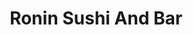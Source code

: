 ---
layout: place
title: Ronin Sushi And Bar
permalink: /alabama/alexander-city/ronin-sushi-and-bar.html
stateAbbr: AL
stateName: Alabama
cityName: Alexander City
seo:
  type: restaurant
  links: https://www.roninsushibarac.com/
place_id: ChIJ2UX6rAwNjIgRozqWpJmBx2Y
photos:
  - name: >-
      places/ChIJ2UX6rAwNjIgRozqWpJmBx2Y/photos/AeeoHcIzjyJcQjunssB8i8MzM2ZlTVdvjFll4M0u_naVVsbCyhxcc1zWDV2rt1tcYScc0U1CMPhNY5W2miHJ0MXg8Z8AbmaBBo8nFonLYmjVTRW6VVaBZnqacjQidyQzoniiPGdjvcRnCZTaB6qep2e5IfOmF7nAJXXHdhxX4vuQgMmJDhXzwjwV7YrSukuLX-6Ise4Vwnh8C6QQjiJWmeVsU9AHctaPmsOO73k4aTgRi9V4NCWrMRMVOn0kY8MJDKxXHtvNx5u02RPo72b77S7nhEOg75IgeAczqiagbPIUTwjsBuebT-BdXqt4V6wgINwZ9TbRx9B8oF0muOUpwvaH0TZ1drNTvQdZWmjxOWKL_CR9O7oV26pP1eTyp_yzVBBdiMcOxlU3hOec68Pe4L3PeEggeeJqGWpWOrkBOSw4O12CGA
    widthPx: 2618
    heightPx: 2062
    authorAttributions:
      - displayName: JuOuttaHTown
        uri: https://maps.google.com/maps/contrib/109267973978158655659
        photoUri: >-
          https://lh3.googleusercontent.com/a-/ALV-UjWj9YxRKk3Xe7x37KIP_j4pwsQccurxe2SjaoAR9Pf3BSvllhOYvQ=s100-p-k-no-mo
    flagContentUri: >-
      https://www.google.com/local/imagery/report/?cb_client=maps_api_places.places_api&image_key=!1e10!2sCIHM0ogKEICAgIDDttTDLQ&hl=en-US
    googleMapsUri: >-
      https://www.google.com/maps/place//data=!3m4!1e2!3m2!1sCIHM0ogKEICAgIDDttTDLQ!2e10!4m2!3m1!1s0x888c0d0cacfa45d9:0x66c78199a4963aa3
  - name: >-
      places/ChIJ2UX6rAwNjIgRozqWpJmBx2Y/photos/AeeoHcKrpyOGzJngy_b-ASZ1uSM4yWn3G5gy6vFIyQCvWyuXHW0wXD2pBDNG1r5Cghuilp92km-J8VGkaqqG9pznXCcDroOh2dpjploV9uKVH8o6WMx22nPT58D03hBO82Mq3DByVpdlSEp-GBHeliOWV_0NJtMy6DbaAaVSqsOpEy-7JLqkg3StkuWoMsOqoH3xGvU6Tc_mxmD31ikp9TD2DC2WPeXp4NFoAlhu__svFuI029_ga04FHFsRBsONAoZJy9T4IVC6U0CWMYHt6ZfYGHT9YuUeYtdZVBCn1aSxTkf7XIGzAdF6uj7DI0d3GMZo9zw4L5kSV4Id0WIsE1zbeqfg8stBJtUg0-J6T5iLsgdh0msxN_0uZhP7zpuW_wTMpB55AO2g4dG_sbh-fLGTpaEObucTOaRB5IgRY3IlCZokbQ
    widthPx: 4032
    heightPx: 3024
    authorAttributions:
      - displayName: Timberline Glamping Lake Martin
        uri: https://maps.google.com/maps/contrib/116634529261580842029
        photoUri: >-
          https://lh3.googleusercontent.com/a-/ALV-UjXSay1ZWK0RSBxcZ_Fnjpz_HvuM_1H26ZxstSSHKKDsA2XACMc=s100-p-k-no-mo
    flagContentUri: >-
      https://www.google.com/local/imagery/report/?cb_client=maps_api_places.places_api&image_key=!1e10!2sCIHM0ogKEICAgICrw5DQaw&hl=en-US
    googleMapsUri: >-
      https://www.google.com/maps/place//data=!3m4!1e2!3m2!1sCIHM0ogKEICAgICrw5DQaw!2e10!4m2!3m1!1s0x888c0d0cacfa45d9:0x66c78199a4963aa3
  - name: >-
      places/ChIJ2UX6rAwNjIgRozqWpJmBx2Y/photos/AeeoHcIt7PrvHesojCoSaaL6khkNy-R4CgxpWaGtFwS7DjWdMURU08ipVxNC5gsfdcAGNxhUs9wG0FZ1jWT0mZ5ZSIoi5UFrvRGXpHh7EJNqZQtEoCTjzCYNq0A6pw5cEAXjh-UgCYV34vPeGG25Un81tfVJ1-mxRePwauCUNv0Lq805UJPelnCzQ2n6Nn0Fkx7XIpVFGG7Hms61tLNjY4ARCAJLLSjXzPDMek8inE_Zd4ky7q6Ml8und1KxaoZXD1NZgAMIDWkivgccCV9qio_OJwXoOsY8IzeLIXRNp2c99lO80QQAvb2H30PNueKA5JTjOFrG59Gu9NyP1v-z7dc8deIBZwvrXHOm1rvIUpklv3JdzrcIFVGbrW99ECXuQgL_Pivo9PycN7FIngHWZyyj6YxTTwPz2Ds09vElVlQ-Cs7G7X0j
    widthPx: 3000
    heightPx: 4000
    authorAttributions:
      - displayName: La'Shawn Peterson
        uri: https://maps.google.com/maps/contrib/103599724112098332093
        photoUri: >-
          https://lh3.googleusercontent.com/a/ACg8ocK8YRWSgcTKpVsSAis6yDgHgHp8mIAeKq9tPapYEtP-xbnQQg=s100-p-k-no-mo
    flagContentUri: >-
      https://www.google.com/local/imagery/report/?cb_client=maps_api_places.places_api&image_key=!1e10!2sCIHM0ogKEICAgICZ0aXIxgE&hl=en-US
    googleMapsUri: >-
      https://www.google.com/maps/place//data=!3m4!1e2!3m2!1sCIHM0ogKEICAgICZ0aXIxgE!2e10!4m2!3m1!1s0x888c0d0cacfa45d9:0x66c78199a4963aa3
  - name: >-
      places/ChIJ2UX6rAwNjIgRozqWpJmBx2Y/photos/AeeoHcJtwnf5fLqMIqieH4sUjHy9F4fwU_kGC7iYd8h9rXeDSPlGSzR9S5n9FREOK62KbOyVoTYKUIVuMZGY4fUHvbJ8Mt5Sf9bN0pAPCguUcNlNmtdp7Bv7esb90PmlB6y9HDtUFX5CO6z_551PqhU5nzPYFXqxofbSmsD99WbDr0ysvkgo_6zdWPmBhFK1B1ZK0OnV6-iHSvjidpVTx8hvUQteDkBt0dwEFnkBWFdq3oWvNU7hqaA1WCFAnbBQtOZWLgGMIb1vR6S_YRcDYVGETiZSwXdm3WWE5tpJonScNB7_1ND-mCbbiNrhARY5cDAWkZ9b1NZR0-2nR8IRzFnEPdt5SK92kglXN_hkDnNlkV1h2P0iC_9t-5s0OP-b_U5Z03xDd_Z7EsILQ-y9ev0DaPvpLzpXj5baF_Xv4vx_IqyLLYtn
    widthPx: 4032
    heightPx: 3024
    authorAttributions:
      - displayName: DJ Jones
        uri: https://maps.google.com/maps/contrib/110843608754001800670
        photoUri: >-
          https://lh3.googleusercontent.com/a/ACg8ocJfbGKyohiuclly6pnt16Uj0ZSaZxjczES1evKxwwDitBDDcA=s100-p-k-no-mo
    flagContentUri: >-
      https://www.google.com/local/imagery/report/?cb_client=maps_api_places.places_api&image_key=!1e10!2sCIHM0ogKEICAgICb-uOnsgE&hl=en-US
    googleMapsUri: >-
      https://www.google.com/maps/place//data=!3m4!1e2!3m2!1sCIHM0ogKEICAgICb-uOnsgE!2e10!4m2!3m1!1s0x888c0d0cacfa45d9:0x66c78199a4963aa3
  - name: >-
      places/ChIJ2UX6rAwNjIgRozqWpJmBx2Y/photos/AeeoHcL272M-OZrX8ClZXT6cRRtbB5Kxj0WseURF19iT7kqujZ0nhkT07dcEvf6yXt0F8bPRJKjKpoUl2x9wE0mx0KWHBN3DMDpvFzGL6vIWkr6dEWYMvDdEW8e5TVldDpIlNnGMHeCGMpfHCVUTIhPPIyY_n-m3RPukb1KHc8_uTBVRq_JskANxk48L2mcft_JaFwZtIozJEEHNRSAJLSGVzeHR4yBaUTUfPTlsGcdYcfzydm2sEAoy2qMg5b4HBo83-aiz1R-demEFFOhdtGZ_R5gGZ5V2GtkuNuqDmU6ztZQFROiG3jlpQGcinLNy9r1DmXemAlbLchYVVz1mQkOB0CW090UtZINs6wBpb9zeXMsuLBTLa9mCmE82G-e0VUMQH4WjcpvVkJ1mSzLr_BkrxsQFD6MArd4rhqPEeYT9SroP8w
    widthPx: 4032
    heightPx: 3024
    authorAttributions:
      - displayName: DJ Jones
        uri: https://maps.google.com/maps/contrib/110843608754001800670
        photoUri: >-
          https://lh3.googleusercontent.com/a/ACg8ocJfbGKyohiuclly6pnt16Uj0ZSaZxjczES1evKxwwDitBDDcA=s100-p-k-no-mo
    flagContentUri: >-
      https://www.google.com/local/imagery/report/?cb_client=maps_api_places.places_api&image_key=!1e10!2sCIHM0ogKEICAgICb-uOnMg&hl=en-US
    googleMapsUri: >-
      https://www.google.com/maps/place//data=!3m4!1e2!3m2!1sCIHM0ogKEICAgICb-uOnMg!2e10!4m2!3m1!1s0x888c0d0cacfa45d9:0x66c78199a4963aa3
  - name: >-
      places/ChIJ2UX6rAwNjIgRozqWpJmBx2Y/photos/AeeoHcJle8UpDT5mWmgVyMTd5P1bZE96PKr3e-zBFJLcsC-pt0Z9kFw69R2ppleJi1aItgSd6Y81pf93COr5vOPIjyJeMTxumnkQOVEL9YuTlzx9lGApG0EMZvYX92OiZItHQOIPcNudutS_pHVU9s2WfKJzoveZ_5DWHuX_jK_cJjs0ZErEJopu5SsiyPhUGhpKOGtlMGlfv0N0Kx6RoDFCnhWaOBlhy5RifRUsOCIhkY9hOXBv9-dRFihAwnH32X0Su-CZ5-AzJxMz81DBabcSyS9NDZcWKlHKW0h0Gou6GpgE4buf4CZA_fKNGDj5tD8GR9N16fFXNBemJjMZJWirFrACgEHQ82_B9QrjyzhcSLpshlWfd8e2NN-mp92luEljJseqdHiOvF-K6mPEXD-G1DAcKidZGMtO4IHJGG3TJZSIcHhJ
    widthPx: 3024
    heightPx: 4032
    authorAttributions:
      - displayName: Chassidy Casey
        uri: https://maps.google.com/maps/contrib/117836133680934183728
        photoUri: >-
          https://lh3.googleusercontent.com/a-/ALV-UjVHcbnB9oQxl38Lc87XAfaWs6Aj7jJQleM41lMf_H4NSxGByu49rw=s100-p-k-no-mo
    flagContentUri: >-
      https://www.google.com/local/imagery/report/?cb_client=maps_api_places.places_api&image_key=!1e10!2sCIHM0ogKEICAgICluv2n_AE&hl=en-US
    googleMapsUri: >-
      https://www.google.com/maps/place//data=!3m4!1e2!3m2!1sCIHM0ogKEICAgICluv2n_AE!2e10!4m2!3m1!1s0x888c0d0cacfa45d9:0x66c78199a4963aa3
  - name: >-
      places/ChIJ2UX6rAwNjIgRozqWpJmBx2Y/photos/AeeoHcIra30L60rqx_uqcYVCxZN_EHBrvtWvkeDSwQwAizQHeUg_U2s9UxWM4nzG4Ig6syntHqZcAYcOJKk2ep81C1ZegrHeHxTclipZfD-gOXlAxEb2znXLUuxbm4iQZrTvzeUAVKKjew0x1QX_f5z4OnqFBi69L0agrdskPnkCMSkj3AKoq9KObdgZHGZU_pllL-NEgGOHXeOjBPN_unBQhhC0RiIWEDeuIOJVCPk3pjobh0zh9Ow_Z2BOASuZeWLlY66hVy0pxmSt1ZU4nOfNxrYetG1pfokoMOXvDZhdr1tqcdaYxZxdWO2trF-7_oHfAVNQ05NcKs19tX3z065pLCmJcEfdcjeMn5DU6Jav1J1OxCoGb71Qvtt5Dk1oa9m60gemgTX2g4WUmLFJgRP7QgWRLMF6WYic7VJEZ-dfvYl2RA
    widthPx: 3000
    heightPx: 4000
    authorAttributions:
      - displayName: La'Shawn Peterson
        uri: https://maps.google.com/maps/contrib/103599724112098332093
        photoUri: >-
          https://lh3.googleusercontent.com/a/ACg8ocK8YRWSgcTKpVsSAis6yDgHgHp8mIAeKq9tPapYEtP-xbnQQg=s100-p-k-no-mo
    flagContentUri: >-
      https://www.google.com/local/imagery/report/?cb_client=maps_api_places.places_api&image_key=!1e10!2sCIHM0ogKEICAgICZ0aXUAg&hl=en-US
    googleMapsUri: >-
      https://www.google.com/maps/place//data=!3m4!1e2!3m2!1sCIHM0ogKEICAgICZ0aXUAg!2e10!4m2!3m1!1s0x888c0d0cacfa45d9:0x66c78199a4963aa3
  - name: >-
      places/ChIJ2UX6rAwNjIgRozqWpJmBx2Y/photos/AeeoHcK99IMNp8ERpWahQutxAU0E0EGdGlf_IOebs3yb2hluC5En4CkOcTejOcLxROtxaq_0_3MJ2nYvpliUPQ85mDv6EqwKvYGHU11RMyHV0t4Nmo2mjeRfiApYeA3CWtWphW5llGjq8D3k_P0A1olZxM0a642jm0DtyPWD7Dc0HpDnrQ8RrkKQGN3QEBYaei1Gw2n97Nx7mpY43PYh5f_RUMrOVqlu0_Q474rOMvS_x58uEVFHub3tZmk9MoQOgBGaZew2_K9GAGGFgMipnLW8aj4vkNDs-uTZ0dQJBLfhm4gu0kV_BY_C6_LPx2HTLI6k5CAmHhxYm2aQx0yBsNnI1go4jlQNi5aFY8RA3b_rP3QWj6iUTjmaNY1xLZfLZWPSWTYKrwSg-YS5AWfhPmm-KvfR6bWJG_TPG41UeKUBO7RlgQ
    widthPx: 3000
    heightPx: 4000
    authorAttributions:
      - displayName: La'Shawn Peterson
        uri: https://maps.google.com/maps/contrib/103599724112098332093
        photoUri: >-
          https://lh3.googleusercontent.com/a/ACg8ocK8YRWSgcTKpVsSAis6yDgHgHp8mIAeKq9tPapYEtP-xbnQQg=s100-p-k-no-mo
    flagContentUri: >-
      https://www.google.com/local/imagery/report/?cb_client=maps_api_places.places_api&image_key=!1e10!2sCIHM0ogKEICAgICZ0aWIDw&hl=en-US
    googleMapsUri: >-
      https://www.google.com/maps/place//data=!3m4!1e2!3m2!1sCIHM0ogKEICAgICZ0aWIDw!2e10!4m2!3m1!1s0x888c0d0cacfa45d9:0x66c78199a4963aa3
  - name: >-
      places/ChIJ2UX6rAwNjIgRozqWpJmBx2Y/photos/AeeoHcLsAjYLdglazc2iprL_sjjJc0JB3jclgzouvTic1KC027RvWoo8WZDTjXAhNDu0KjXsBQXnGTKZlfpMxyQZfb0FNiTMYDCdW8AgR2iumrEpCdPntDDx5aKdr20E_8EIX18LXeWhnePlGKslmeFNFQR-MFcyk0cjjsM_kMG1_Sdkh2rYXzPc5FLQqZl0sxdnyOqY-FAjZS9CqPtVLnJ3iW0698U7w7f4e5hTXhHVRgFtzpgabOHxmit9gP_6DbhJY5KR7WZCVtr17B2GHWm13Xmksev-SbJSX_J_VlPVs883rG3PE0R1_0W-LzNNIT9EmN_q0R7kIcIk8Og3-FS1kyAPxLc4TARjKjPPKuSKUgxBQgQ2tVZLvZdRpTG2dVgPXxiiZjamatGqlrw8a5yscIjq2Oxe4M_UU6nMUew4xgu2Cw
    widthPx: 864
    heightPx: 1920
    authorAttributions:
      - displayName: tiffany mcclure
        uri: https://maps.google.com/maps/contrib/102486682726880117732
        photoUri: >-
          https://lh3.googleusercontent.com/a-/ALV-UjXWTgzfGXvMMbe_HEzU7QiL46eAAR-rT9SGZyyqtKBwNtG4MbuHbw=s100-p-k-no-mo
    flagContentUri: >-
      https://www.google.com/local/imagery/report/?cb_client=maps_api_places.places_api&image_key=!1e10!2sCIHM0ogKEICAgICe0KHIHQ&hl=en-US
    googleMapsUri: >-
      https://www.google.com/maps/place//data=!3m4!1e2!3m2!1sCIHM0ogKEICAgICe0KHIHQ!2e10!4m2!3m1!1s0x888c0d0cacfa45d9:0x66c78199a4963aa3
  - name: >-
      places/ChIJ2UX6rAwNjIgRozqWpJmBx2Y/photos/AeeoHcLHTlayseKbVg7PnGW9jr3afUd_Dcfp8ZjsxMgILtlc5KCzKWHNDHb3ZA7PkQ7rZFTwFmCW5tfX7YEWlEgfiRK1EEiy0o2AQvpTHfCowqHHxTJYhh7NdFPHF5RkWBhZStHiEW77ga86c62MKgAjeOe-pLxqVG61lwwj5eVPgGa4sdzH-GdQEsli4raSXanEfQXOJ844L-Yr2GFb0ZammoqcYIk6sY1-QKtAlCP06WBbBn9EA2vKIRd-bxZhIl0mmn4EMdztSQw3phpJMU45YrJk1oeVUJ5-OKcNX2N0AKN7hzuuIdU9Ky5btTTamuPfhIiJc1h1MLuax2LgN5p2xcDeSpW8fzBdHhi9GYw4mv6DJi-bezc2scowkDzVtnDv75c9vbsmwyQLIvBatTf8mSzRv42RrRI4Y0k6WvAa8nJqpcRK
    widthPx: 2156
    heightPx: 2948
    authorAttributions:
      - displayName: tiffany mcclure
        uri: https://maps.google.com/maps/contrib/102486682726880117732
        photoUri: >-
          https://lh3.googleusercontent.com/a-/ALV-UjXWTgzfGXvMMbe_HEzU7QiL46eAAR-rT9SGZyyqtKBwNtG4MbuHbw=s100-p-k-no-mo
    flagContentUri: >-
      https://www.google.com/local/imagery/report/?cb_client=maps_api_places.places_api&image_key=!1e10!2sCIHM0ogKEICAgICe0KHInQE&hl=en-US
    googleMapsUri: >-
      https://www.google.com/maps/place//data=!3m4!1e2!3m2!1sCIHM0ogKEICAgICe0KHInQE!2e10!4m2!3m1!1s0x888c0d0cacfa45d9:0x66c78199a4963aa3
address: 863 Market Pl, Alexander City, AL 35010, USA
street: 863 Market Pl
city: Alexander City
state: AL
zip: '35010'
country: USA
neighborhood: null
latitude: '32.919872'
longitude: '-85.958924'
accessibility_options:
  wheelchairAccessibleParking: true
  wheelchairAccessibleEntrance: true
  wheelchairAccessibleRestroom: true
  wheelchairAccessibleSeating: true
business_status: OPERATIONAL
name: Ronin Sushi And Bar
google_maps_links:
  directionsUri: >-
    https://www.google.com/maps/dir//''/data=!4m7!4m6!1m1!4e2!1m2!1m1!1s0x888c0d0cacfa45d9:0x66c78199a4963aa3!3e0
  placeUri: https://maps.google.com/?cid=7406030609125358243
  writeAReviewUri: >-
    https://www.google.com/maps/place//data=!4m3!3m2!1s0x888c0d0cacfa45d9:0x66c78199a4963aa3!12e1
  reviewsUri: >-
    https://www.google.com/maps/place//data=!4m4!3m3!1s0x888c0d0cacfa45d9:0x66c78199a4963aa3!9m1!1b1
  photosUri: >-
    https://www.google.com/maps/place//data=!4m3!3m2!1s0x888c0d0cacfa45d9:0x66c78199a4963aa3!10e5
primary_type: Japanese Restaurant
opening_hours:
  regular: null
  current: null
secondary_opening_hours:
  regular:
    weekdayDescriptions: null
    type: null
  current:
    weekdayDescriptions: null
    type: null
phone: (256) 392-4505
price_level: PRICE_LEVEL_MODERATE
price_range: $10 &ndash; $20
rating: '4.2'
rating_count: 0
website: https://www.roninsushibarac.com/
description: >-
  Discover Ronin Sushi and Bar in Alexander City, AL$$$Nestled in Alexander
  City, AL, Ronin Sushi and Bar stands out as a welcoming spot for enjoying
  authentic Japanese cuisine, particularly fresh sushi options that highlight
  the area's growing dining scene. This casual eatery boasts a relaxed
  atmosphere perfect for a quick meal or gathering with friends, complemented by
  thoughtful accessibility features like wheelchair-friendly entrances and
  seating. Patrons can savor a variety of Japanese dishes in a moderately priced
  setting, making it an ideal choice for those searching for quality sushi
  restaurants nearby. The menu includes flavorful fare served with beer and
  wine, appealing to anyone exploring top-rated sushi experiences in the region.
  With its convenient location, it's a go-to destination for locals and visitors
  alike seeking satisfying Japanese places close to home.
generative_summary: >-
  Discover Ronin Sushi and Bar in Alexander City, AL$$$Nestled in Alexander
  City, AL, Ronin Sushi and Bar stands out as a welcoming spot for enjoying
  authentic Japanese cuisine, particularly fresh sushi options that highlight
  the area's growing dining scene. This casual eatery boasts a relaxed
  atmosphere perfect for a quick meal or gathering with friends, complemented by
  thoughtful accessibility features like wheelchair-friendly entrances and
  seating. Patrons can savor a variety of Japanese dishes in a moderately priced
  setting, making it an ideal choice for those searching for quality sushi
  restaurants nearby. The menu includes flavorful fare served with beer and
  wine, appealing to anyone exploring top-rated sushi experiences in the region.
  With its convenient location, it's a go-to destination for locals and visitors
  alike seeking satisfying Japanese places close to home.
generative_disclosure: Summarized by AI using the Grok-3-Mini model.
reviews:
  - name: >-
      places/ChIJ2UX6rAwNjIgRozqWpJmBx2Y/reviews/ChdDSUhNMG9nS0VJQ0FnSURmX0lTRDRRRRAB
    relativePublishTimeDescription: 3 months ago
    rating: 1
    text:
      text: >-
        We are new to Alex City and were looking for something different. The
        atmosphere is crowded. The service is non existent. Our waiter had air
        pods in and was rude and very distracted. I had to stop him several
        times to get simple things. We waited for the check for 20 minutes.
        Which he finally got the check and it wasn't even our bill. I just paid
        it to get out of there The food was not good at all and we were sick
        later. Clearly the owner was a female that was behind the bar that was
        the only one that knew what was going on. The rest of the staff was
        waiting on direction. We will not be returning.
      languageCode: en
    originalText:
      text: >-
        We are new to Alex City and were looking for something different. The
        atmosphere is crowded. The service is non existent. Our waiter had air
        pods in and was rude and very distracted. I had to stop him several
        times to get simple things. We waited for the check for 20 minutes.
        Which he finally got the check and it wasn't even our bill. I just paid
        it to get out of there The food was not good at all and we were sick
        later. Clearly the owner was a female that was behind the bar that was
        the only one that knew what was going on. The rest of the staff was
        waiting on direction. We will not be returning.
      languageCode: en
    authorAttribution:
      displayName: Adam Beams
      uri: https://www.google.com/maps/contrib/104757779375503390395/reviews
      photoUri: >-
        https://lh3.googleusercontent.com/a-/ALV-UjWBDyb3gPdqrbMnpuPRQR1lGp-XjhzR9RHGsYgWHhQTbjwbRyKc=s128-c0x00000000-cc-rp-mo-ba5
    publishTime: '2025-01-04T20:05:18.365854Z'
    flagContentUri: >-
      https://www.google.com/local/review/rap/report?postId=ChdDSUhNMG9nS0VJQ0FnSURmX0lTRDRRRRAB&d=17924085&t=1
    googleMapsUri: >-
      https://www.google.com/maps/reviews/data=!4m6!14m5!1m4!2m3!1sChdDSUhNMG9nS0VJQ0FnSURmX0lTRDRRRRAB!2m1!1s0x888c0d0cacfa45d9:0x66c78199a4963aa3
  - name: >-
      places/ChIJ2UX6rAwNjIgRozqWpJmBx2Y/reviews/ChdDSUhNMG9nS0VJQ0FnSUNydzVEUXl3RRAB
    relativePublishTimeDescription: 9 months ago
    rating: 5
    text:
      text: >-
        Lunch sashimi (L4) plate, upgrade to fried rice. Great texture, temp and
        freshness. Highly recommended 👍🏻
      languageCode: en
    originalText:
      text: >-
        Lunch sashimi (L4) plate, upgrade to fried rice. Great texture, temp and
        freshness. Highly recommended 👍🏻
      languageCode: en
    authorAttribution:
      displayName: Timberline Glamping Lake Martin
      uri: https://www.google.com/maps/contrib/116634529261580842029/reviews
      photoUri: >-
        https://lh3.googleusercontent.com/a-/ALV-UjXSay1ZWK0RSBxcZ_Fnjpz_HvuM_1H26ZxstSSHKKDsA2XACMc=s128-c0x00000000-cc-rp-mo-ba2
    publishTime: '2024-07-10T17:30:45.618602Z'
    flagContentUri: >-
      https://www.google.com/local/review/rap/report?postId=ChdDSUhNMG9nS0VJQ0FnSUNydzVEUXl3RRAB&d=17924085&t=1
    googleMapsUri: >-
      https://www.google.com/maps/reviews/data=!4m6!14m5!1m4!2m3!1sChdDSUhNMG9nS0VJQ0FnSUNydzVEUXl3RRAB!2m1!1s0x888c0d0cacfa45d9:0x66c78199a4963aa3
  - name: >-
      places/ChIJ2UX6rAwNjIgRozqWpJmBx2Y/reviews/ChZDSUhNMG9nS0VJQ0FnSUNiLXVPbkVnEAE
    relativePublishTimeDescription: 8 months ago
    rating: 5
    text:
      text: >-
        1st time customer. Fresh delicious food!  My New Favorite Restaurant.
        Great food at affordable price.
      languageCode: en
    originalText:
      text: >-
        1st time customer. Fresh delicious food!  My New Favorite Restaurant.
        Great food at affordable price.
      languageCode: en
    authorAttribution:
      displayName: DJ Jones
      uri: https://www.google.com/maps/contrib/110843608754001800670/reviews
      photoUri: >-
        https://lh3.googleusercontent.com/a/ACg8ocJfbGKyohiuclly6pnt16Uj0ZSaZxjczES1evKxwwDitBDDcA=s128-c0x00000000-cc-rp-mo-ba4
    publishTime: '2024-07-26T09:27:10.739181Z'
    flagContentUri: >-
      https://www.google.com/local/review/rap/report?postId=ChZDSUhNMG9nS0VJQ0FnSUNiLXVPbkVnEAE&d=17924085&t=1
    googleMapsUri: >-
      https://www.google.com/maps/reviews/data=!4m6!14m5!1m4!2m3!1sChZDSUhNMG9nS0VJQ0FnSUNiLXVPbkVnEAE!2m1!1s0x888c0d0cacfa45d9:0x66c78199a4963aa3
  - name: >-
      places/ChIJ2UX6rAwNjIgRozqWpJmBx2Y/reviews/ChZDSUhNMG9nS0VJQ0FnSUNsdXYyblBBEAE
    relativePublishTimeDescription: a year ago
    rating: 5
    text:
      text: >-
        First time here, stopped by for lunch on my way from Birmingham to
        Opelika. The sushi was devine, and the staff was very accommodating.
        Will definitely make this my go-to spot for future trips down this way!
      languageCode: en
    originalText:
      text: >-
        First time here, stopped by for lunch on my way from Birmingham to
        Opelika. The sushi was devine, and the staff was very accommodating.
        Will definitely make this my go-to spot for future trips down this way!
      languageCode: en
    authorAttribution:
      displayName: Chassidy Casey
      uri: https://www.google.com/maps/contrib/117836133680934183728/reviews
      photoUri: >-
        https://lh3.googleusercontent.com/a-/ALV-UjVHcbnB9oQxl38Lc87XAfaWs6Aj7jJQleM41lMf_H4NSxGByu49rw=s128-c0x00000000-cc-rp-mo-ba3
    publishTime: '2023-11-16T19:01:10.678536Z'
    flagContentUri: >-
      https://www.google.com/local/review/rap/report?postId=ChZDSUhNMG9nS0VJQ0FnSUNsdXYyblBBEAE&d=17924085&t=1
    googleMapsUri: >-
      https://www.google.com/maps/reviews/data=!4m6!14m5!1m4!2m3!1sChZDSUhNMG9nS0VJQ0FnSUNsdXYyblBBEAE!2m1!1s0x888c0d0cacfa45d9:0x66c78199a4963aa3
  - name: >-
      places/ChIJ2UX6rAwNjIgRozqWpJmBx2Y/reviews/ChZDSUhNMG9nS0VJQ0FnSURwdEpiVlpnEAE
    relativePublishTimeDescription: a year ago
    rating: 5
    text:
      text: >-
        This our first time eating here and the food was delicious. We had an
        early dinner and there was one other couple inside. The menu options
        were many. We ordered sushi and appetizer. It was all delicious. We'll
        be back!
      languageCode: en
    originalText:
      text: >-
        This our first time eating here and the food was delicious. We had an
        early dinner and there was one other couple inside. The menu options
        were many. We ordered sushi and appetizer. It was all delicious. We'll
        be back!
      languageCode: en
    authorAttribution:
      displayName: Mike Tucker
      uri: https://www.google.com/maps/contrib/111253747523945532702/reviews
      photoUri: >-
        https://lh3.googleusercontent.com/a/ACg8ocJH8L8bolpo4EcBXBTcmttjKaEOi2rm8l7UYdIfCYLeYS9_nQ=s128-c0x00000000-cc-rp-mo-ba3
    publishTime: '2023-08-17T00:41:44.016368Z'
    flagContentUri: >-
      https://www.google.com/local/review/rap/report?postId=ChZDSUhNMG9nS0VJQ0FnSURwdEpiVlpnEAE&d=17924085&t=1
    googleMapsUri: >-
      https://www.google.com/maps/reviews/data=!4m6!14m5!1m4!2m3!1sChZDSUhNMG9nS0VJQ0FnSURwdEpiVlpnEAE!2m1!1s0x888c0d0cacfa45d9:0x66c78199a4963aa3
review_summary: >-
  Insights from Recent Feedback on This Sushi Spot$$$Folks generally rave about
  the fresh and tasty sushi here, with many highlighting how the lunch specials
  offer great value and hit the spot for a satisfying meal. While most visitors
  appreciate the accommodating service and affordable prices that make it a
  solid pick for groups or families, there have been occasional mentions of
  slower service on busier days. Overall, the food's quality and variety keep
  drawing people back, creating a vibe that's worth trying if you're in the mood
  for something delicious. It's clear that this spot shines for its authentic
  flavors and welcoming environment, though keeping things consistent could
  enhance the experience even more. If you're hunting for the best sushi near
  you, this place often delivers a memorable dine-in option with plenty of
  positives to outweigh any minor hiccups.
review_disclosure: Summarized by AI using the Grok-3-Mini model.
parking_options:
  freeParkingLot: true
  freeStreetParking: true
  valetParking: false
payment_options:
  acceptsCreditCards: true
  acceptsDebitCards: true
  acceptsCashOnly: false
  acceptsNfc: true
allow_dogs: null
curbside_pickup: false
delivery: true
dine_in: true
good_for_children: true
good_for_groups: true
good_for_sports: null
live_music: false
menu_for_children: null
outdoor_seating: false
reservable: true
restroom: true
serves_beer: true
serves_breakfast: null
serves_brunch: false
serves_cocktails: null
serves_coffee: null
serves_dinner: true
serves_dessert: true
serves_lunch: true
serves_vegetarian_food: null
serves_wine: true
takeout: true
update_category: pro
places_description: null

---